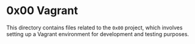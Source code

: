 # 0x00 Vagrant

This directory contains files related to the `0x00` project, which involves setting up a Vagrant environment for development and testing purposes.

